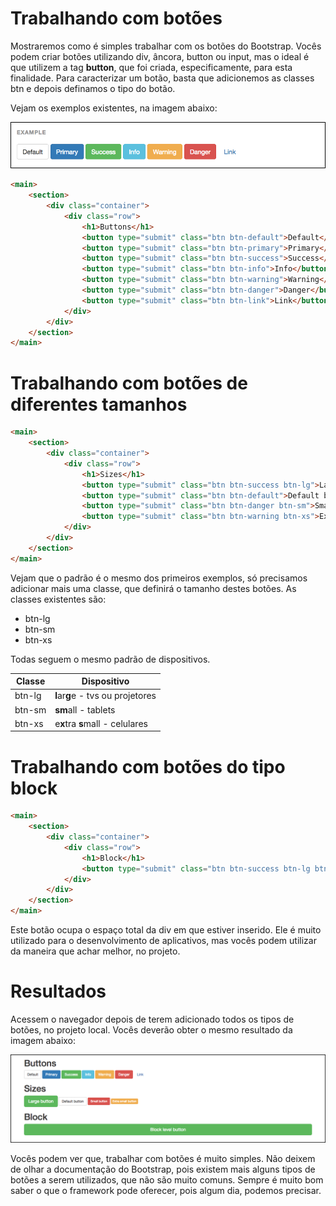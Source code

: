 # Trabalhando com botões

Mostraremos como é simples trabalhar com os botões do Bootstrap. 
Vocês podem criar botões utilizando div, âncora, button ou input, mas o ideal é que utilizem a tag **button**, que foi criada, especificamente, para esta finalidade. 
Para caracterizar um botão, basta que adicionemos as classes btn e depois definamos o tipo do botão. 

Vejam os exemplos existentes, na imagem abaixo:

![bootstrap_buttons](./images/bootstrap_buttons.png "bootstrap_buttons")

```html
<main>
    <section>
        <div class="container">
            <div class="row">
                <h1>Buttons</h1>
                <button type="submit" class="btn btn-default">Default</button>
                <button type="submit" class="btn btn-primary">Primary</button>
                <button type="submit" class="btn btn-success">Success</button>
                <button type="submit" class="btn btn-info">Info</button>
                <button type="submit" class="btn btn-warning">Warning</button>
                <button type="submit" class="btn btn-danger">Danger</button>
                <button type="submit" class="btn btn-link">Link</button>
            </div>
        </div>
    </section>
</main>
```

# Trabalhando com botões de diferentes tamanhos

```html
<main>
    <section>
        <div class="container">
            <div class="row">
                <h1>Sizes</h1>
                <button type="submit" class="btn btn-success btn-lg">Large button</button>
                <button type="submit" class="btn btn-default">Default button</button>
                <button type="submit" class="btn btn-danger btn-sm">Small button</button>
                <button type="submit" class="btn btn-warning btn-xs">Extra small button</button>
            </div>
        </div>
    </section>
</main>
```

Vejam que o padrão é o mesmo dos primeiros exemplos, só precisamos adicionar mais uma classe, que definirá o tamanho destes botões. As classes existentes são:

* btn-lg
* btn-sm
* btn-xs

Todas seguem o mesmo padrão de dispositivos.

Classe | Dispositivo
--------- | ---------------
btn-lg | **l**ar**g**e - tvs ou projetores
btn-sm | **sm**all - tablets
btn-xs | e**x**tra **s**mall - celulares

# Trabalhando com botões do tipo block

```html
<main>
    <section>
        <div class="container">
            <div class="row">
                <h1>Block</h1>
                <button type="submit" class="btn btn-success btn-lg btn-block">Block level button</button>
            </div>
        </div>
    </section>
</main>
```

Este botão ocupa o espaço total da div em que estiver inserido. Ele é muito utilizado para o desenvolvimento de aplicativos, mas vocês podem utilizar da maneira que achar melhor, no projeto.

# Resultados

Acessem o navegador depois de terem adicionado todos os tipos de botões, no projeto local. Vocês deverão obter o mesmo resultado da imagem abaixo:

![bootstrap_btn_examples](./images/bootstrap_btn_examples.png "bootstrap_btn_examples")

Vocês podem ver que, trabalhar com botões é muito simples. Não deixem de olhar a documentação do Bootstrap, pois existem mais alguns tipos de botões a serem utilizados, que não são muito comuns. 
Sempre é muito bom saber o que o framework pode oferecer, pois algum dia, podemos precisar.